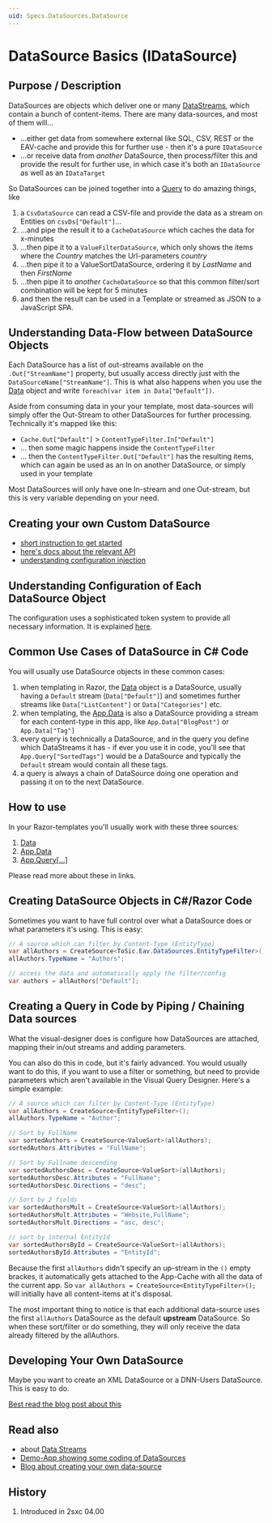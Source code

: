 ```yaml
---
uid: Specs.DataSources.DataSource
---
```


# DataSource Basics (IDataSource)

## Purpose / Description
DataSources are objects which deliver one or many [DataStreams](DotNet-DataStream), which contain a bunch of content-items. 
There are many data-sources, and most of them will... 

* ...either get data from somewhere external like SQL, CSV, REST or the EAV-cache and provide this for further use - then it's a pure `IDataSource`
* ...or receive data from _another_ DataSource, then process/filter this and provide the result for further use, in which case it's both an `IDataSource` as well as an `IDataTarget` 

So DataSources can be joined together into a [Query](dotnet-query) to do amazing things, like

1. a `CsvDataSource` can read a CSV-file and provide the data as a stream on Entities on `csvDs["Default"]`...
2. ...and pipe the result it to a `CacheDataSource` which caches the data for x-minutes
3. ...then pipe it to a `ValueFilterDataSource`, which only shows the items where the _Country_ matches the Url-parameters _country_
4. ...then pipe it to a ValueSortDataSource, ordering it by _LastName_ and then _FirstName_
5. ...then pipe it to _another_ `CacheDataSource` so that this common filter/sort combination will be kept for 5 minutes
6. and then the result can be used in a Template or streamed as JSON to a JavaScript SPA.

## Understanding Data-Flow between DataSource Objects
Each DataSource has a list of out-streams available on the `.Out["StreamName"]` property, but usually access directly just with the `DataSourceName["StreamName"]`. This is what also happens when you use the [Data](Razor-Data) object and write `foreach(var item in Data["Default"])`. 

Aside from consuming data in your your template, most data-sources will simply offer the Out-Stream to other DataSources for further processing. Technically it's mapped like this:

* `Cache.Out["Default"]` > `ContentTypeFilter.In["Default"]`
* ... then some magic happens inside the `ContentTypeFilter`
* ... then the `ContentTypeFilter.Out["Default"]` has the resulting items, which can again be used as an In on another DataSource, or simply used in your template

Most DataSources will only have one In-stream and one Out-stream, but this is very variable depending on your need. 

## Creating your own Custom DataSource
* [short instruction to get started](dotnet-datasources-custom)
* [here's docs about the relevant API](dotnet-datasource-api)
* [understanding configuration injection](dotnet-datasources-configuration)

## Understanding Configuration of Each DataSource Object
The configuration uses a sophisticated token system to provide all necessary information. It is explained [here](xref:Specs.DataSources.Configuration).


## Common Use Cases of DataSource in C# Code 

You will usually use DataSource objects in these common cases:

1. when templating in Razor, the [Data](Razor-Data) object is a DataSource, usually having a `Default` stream (`Data["Default"]`) and sometimes further streams like `Data["ListContent"]` or `Data["Categories"]` etc.
1. when templating, the [App.Data](Razor-App) is also a DataSource providing a stream for each content-type in this app, like `App.Data["BlogPost"]` or `App.Data["Tag"]`
1. every query is technically a DataSource, and in the query you define which DataStreams it has - if ever you use it in code, you'll see that `App.Query["SortedTags"]` would be a DataSource and typically the `Default` stream would contain all these tags.
1. a query is always a chain of DataSource doing one operation and passing it on to the next DataSource. 

## How to use
[//]: # "usually start with some demo code, as it's probably the quickest way to learn"

In your Razor-templates you'll usually work with these three sources:
1. [Data](Razor-Data)
1. [App.Data](Razor-App)
1. [App.Query[...]](Razor-App)

Please read more about these in links. 

## Creating DataSource Objects in C#/Razor Code
Sometimes you want to have full control over what a DataSource does or what parameters it's using. This is easy: 

```c#
// A source which can filter by Content-Type (EntityType)
var allAuthors = CreateSource<ToSic.Eav.DataSources.EntityTypeFilter>();
allAuthors.TypeName = "Authors";

// access the data and automatically apply the filter/config
var authors = allAuthors["Default"]; 
``` 

##  Creating a Query in Code by Piping / Chaining Data sources
What the visual-designer does is configure how DataSources are attached, mapping their in/out streams and adding parameters. 

You can also do this in code, but it's fairly advanced. You would usually want to do this, if you want to use a filter or something, but need to provide parameters which aren't available in the Visual Query Designer. Here's a simple example:

```c#
// A source which can filter by Content-Type (EntityType)
var allAuthors = CreateSource<EntityTypeFilter>();
allAuthors.TypeName = "Author";

// Sort by FullName
var sortedAuthors = CreateSource<ValueSort>(allAuthors);
sortedAuthors.Attributes = "FullName";

// Sort by Fullname descending
var sortedAuthorsDesc = CreateSource<ValueSort>(allAuthors);
sortedAuthorsDesc.Attributes = "FullName";
sortedAuthorsDesc.Directions = "desc";

// Sort by 2 fields
var sortedAuthorsMult = CreateSource<ValueSort>(allAuthors);
sortedAuthorsMult.Attributes = "Website,FullName";
sortedAuthorsMult.Directions = "asc, desc";

// sort by internal EntityId
var sortedAuthorsById = CreateSource<ValueSort>(allAuthors);
sortedAuthorsById.Attributes = "EntityId";
```
Because the first `allAuthors` didn't specify an up-stream in the `()` empty brackes, it automatically gets attached to the App-Cache with all the data of the current app. So `var allAuthors = CreateSource<EntityTypeFilter>();` will initially have all content-items at it's disposal. 

The most important thing to notice is that each additional data-source uses the first `allAuthors` DataSource as the default **upstream** DataSource. So when these sort/filter or do something, they will only receive the data already filtered by the allAuthors.


## Developing Your Own DataSource
Maybe you want to create an XML DataSource or a DNN-Users DataSource. This is easy to do. 

[Best read the blog post about this][blog-custom-ds]


## Read also
[//]: # "Additional links - often within this documentation, but can also go elsewhere"

* about [Data Streams](DotNet-DataStream)
* [Demo-App showing some coding of DataSources][app-ds-code]
* [Blog about creating your own data-source][blog-custom-ds]


## History
[//]: # "If possible, tell when it was added or modified strongly"

1. Introduced in 2sxc 04.00

[//]: # "This is a comment - for those who have never seen this"
[//]: # "The following lines are a list of links used in this page, referenced from above"
[eav-core-code]: https://github.com/2sic/eav-server/tree/master/ToSic.Eav.Core 
[blog-custom-ds]: http://2sxc.org/en/blog/post/new-2sxc7-create-your-own-custom-datasource-for-visual-query
[app-ds-code]: http://2sxc.org/en/apps/app/tutorial-use-a-custom-developed-datasource
[vqd]: http://2sxc.org/en/Learn/Visual-Query-Designer